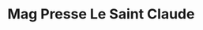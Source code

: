 ---
title: "Mag Presse Le Saint Claude"
url: /sauvian/mag-presse-le-saint-claude/
shop: marchand de journaux
---